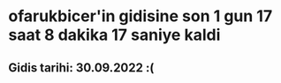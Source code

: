 # ofarukbicer'in gidisine son 1 gun 17 saat 8 dakika 17 saniye kaldi

## Gidis tarihi: 30.09.2022 :(